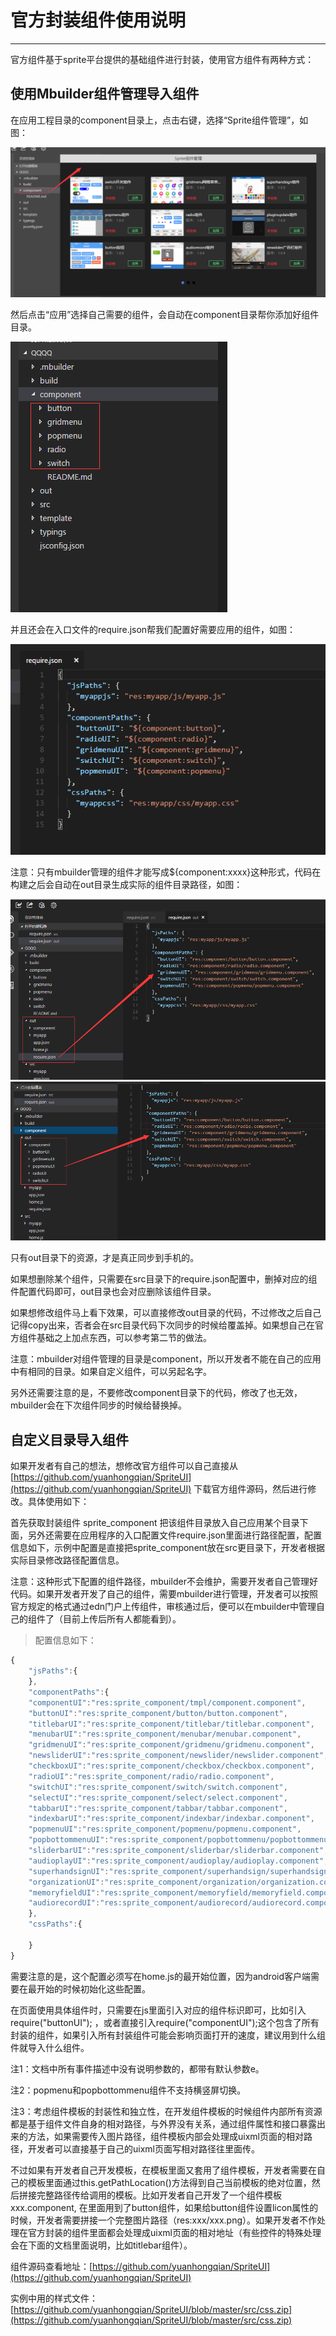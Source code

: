 # 官方封装组件使用说明
----------

官方组件基于sprite平台提供的基础组件进行封装，使用官方组件有两种方式：


<h2 id="cid_0">使用Mbuilder组件管理导入组件</h2>


在应用工程目录的component目录上，点击右键，选择“Sprite组件管理”，如图：

<img src="image/fengzhuangzhujian_35.png" />

然后点击“应用”选择自己需要的组件，会自动在component目录帮你添加好组件目录。

<img src="image/fengzhuangzhujian_36.png" />

并且还会在入口文件的require.json帮我们配置好需要应用的组件，如图：

<img src="image/fengzhuangzhujian_37.png" />

注意：只有mbuilder管理的组件才能写成${component:xxxx}这种形式，代码在构建之后会自动在out目录生成实际的组件目录路径，如图：

<img src="image/fengzhuangzhujian_38.png" />

<img src="image/fengzhuangzhujian_39.png" />


只有out目录下的资源，才是真正同步到手机的。

如果想删除某个组件，只需要在src目录下的require.json配置中，删掉对应的组件配置代码即可，out目录也会对应删除该组件目录。

如果想修改组件马上看下效果，可以直接修改out目录的代码，不过修改之后自己记得copy出来，否者会在src目录代码下次同步的时候给覆盖掉。如果想自己在官方组件基础之上加点东西，可以参考第二节的做法。

注意：mbuilder对组件管理的目录是component，所以开发者不能在自己的应用中有相同的目录。如果自定义组件，可以另起名字。

另外还需要注意的是，不要修改component目录下的代码，修改了也无效，mbuilder会在下次组件同步的时候给替换掉。



<h2 id="cid_0">自定义目录导入组件</h2>

如果开发者有自己的想法，想修改官方组件可以自己直接从[https://github.com/yuanhongqian/SpriteUI](https://github.com/yuanhongqian/SpriteUI)  下载官方组件源码，然后进行修改。具体使用如下：


首先获取封装组件 sprite_component 把该组件目录放入自己应用某个目录下面，另外还需要在应用程序的入口配置文件require.json里面进行路径配置，配置信息如下，示例中配置是直接把sprite_component放在src更目录下，开发者根据实际目录修改路径配置信息。

注意：这种形式下配置的组件路径，mbuilder不会维护，需要开发者自己管理好代码。如果开发者开发了自己的组件，需要mbuilder进行管理，开发者可以按照官方规定的格式通过edn门户上传组件，审核通过后，便可以在mbuilder中管理自己的组件了（目前上传后所有人都能看到）。


>配置信息如下：  

```javascript
{
	"jsPaths":{
	},
	"componentPaths":{
	"componentUI":"res:sprite_component/tmpl/component.component",
	"buttonUI":"res:sprite_component/button/button.component",
	"titlebarUI":"res:sprite_component/titlebar/titlebar.component",
	"menubarUI":"res:sprite_component/menubar/menubar.component",
	"gridmenuUI":"res:sprite_component/gridmenu/gridmenu.component",
	"newsliderUI":"res:sprite_component/newslider/newslider.component",
	"checkboxUI":"res:sprite_component/checkbox/checkbox.component",
	"radioUI":"res:sprite_component/radio/radio.component",
	"switchUI":"res:sprite_component/switch/switch.component",
	"selectUI":"res:sprite_component/select/select.component",
	"tabbarUI":"res:sprite_component/tabbar/tabbar.component",
	"indexbarUI":"res:sprite_component/indexbar/indexbar.component",
	"popmenuUI":"res:sprite_component/popmenu/popmenu.component",
	"popbottommenuUI":"res:sprite_component/popbottommenu/popbottommenu.component",
	"sliderbarUI":"res:sprite_component/sliderbar/sliderbar.component",
	"audioplayUI":"res:sprite_component/audioplay/audioplay.component",
	"superhandsignUI":"res:sprite_component/superhandsign/superhandsign.component",
	"organizationUI":"res:sprite_component/organization/organization.component",
	"memoryfieldUI":"res:sprite_component/memoryfield/memoryfield.component",
	"audiorecordUI":"res:sprite_component/audiorecord/audiorecord.component"
	},
	"cssPaths":{ 
	
	}
}
```

需要注意的是，这个配置必须写在home.js的最开始位置，因为android客户端需要在最开始的时候初始化这些配置。  

在页面使用具体组件时，只需要在js里面引入对应的组件标识即可，比如引入 require("buttonUI"); ，或者直接引入require("componentUI");这个包含了所有封装的组件，如果引入所有封装组件可能会影响页面打开的速度，建议用到什么组件就导入什么组件。  
  
注1：文档中所有事件描述中没有说明参数的，都带有默认参数e。  

注2：popmenu和popbottommenu组件不支持横竖屏切换。  

注3：考虑组件模板的封装性和独立性，在开发组件模板的时候组件内部所有资源都是基于组件文件自身的相对路径，与外界没有关系，通过组件属性和接口暴露出来的方法，如果需要传入图片路径，组件模板内部会处理成uixml页面的相对路径，开发者可以直接基于自己的uixml页面写相对路径往里面传。  

不过如果有开发者自己开发模板，在模板里面又套用了组件模板，开发者需要在自己的模板里面通过this.getPathLocation()方法得到自己当前模板的绝对位置，然后拼接完整路径传给调用的模板。比如开发者自己开发了一个组件模板xxx.component, 在里面用到了button组件，如果给button组件设置licon属性的时候，开发者需要拼接一个完整图片路径（res:xxx/xxx.png）。如果开发者不作处理在官方封装的组件里面都会处理成uixml页面的相对地址（有些控件的特殊处理会在下面的文档里面说明，比如titlebar组件）。


组件源码查看地址：[https://github.com/yuanhongqian/SpriteUI](https://github.com/yuanhongqian/SpriteUI)  

实例中用的样式文件： [https://github.com/yuanhongqian/SpriteUI/blob/master/src/css.zip](https://github.com/yuanhongqian/SpriteUI/blob/master/src/css.zip)